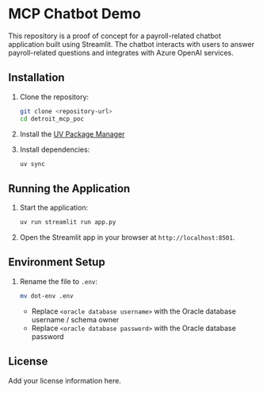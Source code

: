 # MCP Chatbot Demo

This repository is a proof of concept for a payroll-related chatbot application built using Streamlit. The chatbot interacts with users to answer payroll-related questions and integrates with Azure OpenAI services.

## Installation

1. Clone the repository:
   ```bash
   git clone <repository-url>
   cd detroit_mcp_poc
   ```

3. Install the [UV Package Manager](https://docs.astral.sh/uv/getting-started/installation/)

2. Install dependencies:
   ```bash
   uv sync
   ```

## Running the Application

1. Start the application:
   ```bash
   uv run streamlit run app.py
   ```

2. Open the Streamlit app in your browser at `http://localhost:8501`.

## Environment Setup

1. Rename the file to `.env`:
   ```bash
   mv dot-env .env
   ```

   - Replace `<oracle database username>` with the Oracle database username / schema owner
   - Replace `<oracle database password>` with the Oracle database password

## License

Add your license information here.